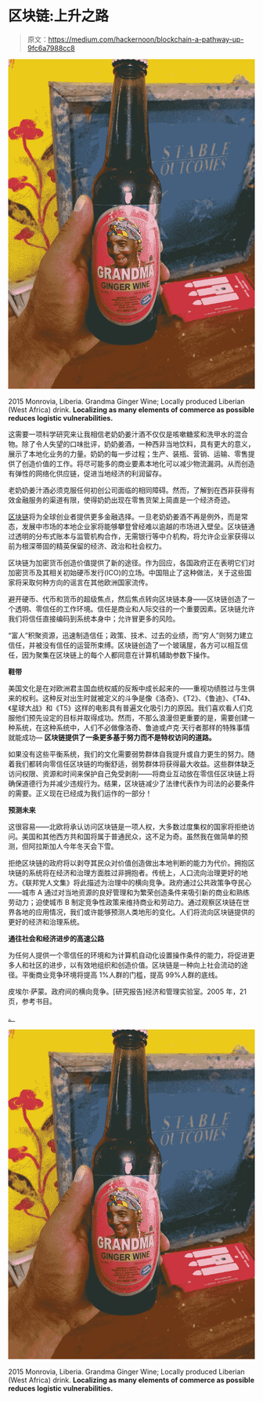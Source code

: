# 区块链:上升之路

> 原文：<https://medium.com/hackernoon/blockchain-a-pathway-up-9fc6a7988cc8>

![](img/4aa85bda9d9426bfddd9542fbb12700a.png)

2015 Monrovia, Liberia. Grandma Ginger Wine; Locally produced Liberian (West Africa) drink. **Localizing as many elements of commerce as possible reduces logistic vulnerabilities.**

这需要一项科学研究来让我相信老奶奶姜汁酒不仅仅是咳嗽糖浆和洗甲水的混合物。除了令人失望的口味批评，奶奶姜酒，一种西非当地饮料，具有更大的意义，展示了本地化业务的力量。奶奶的每一步过程；生产、装瓶、营销、运输、零售提供了创造价值的工作。将尽可能多的商业要素本地化可以减少物流漏洞。从而创造有弹性的网络化供应链，促进当地经济的利润留存。

老奶奶姜汁酒必须克服任何初创公司面临的相同障碍。然而，了解到在西非获得有效金融服务的渠道有限，使得奶奶出现在零售货架上简直是一个经济奇迹。

[区块链](https://hackernoon.com/tagged/blockchain)将为全球创业者提供更多金融选择。一旦老奶奶姜酒不再是例外，而是常态，发展中市场的本地企业家将能够攀登曾经难以逾越的市场进入壁垒。区块链通过透明的分布式账本与监管机构合作，无需银行等中介机构，将允许企业家获得以前为根深蒂固的精英保留的经济、政治和社会权力。

区块链为加密货币创造价值提供了新的途径。作为回应，各国政府正在表明它们对加密货币及其相关初始硬币发行(ICO)的立场。中国阻止了这种做法，关于这些国家将采取何种方向的谣言在其他欧洲国家流传。

避开硬币、代币和货币的超级焦点，然后焦点转向区块链本身——区块链创造了一个透明、零信任的工作环境。信任是商业和人际交往的一个重要因素。区块链允许我们将信任直接编码到系统本身中；允许冒更多的风险。

“富人”积聚资源，迅速制造信任；政策、技术、过去的业绩，而“穷人”则努力建立信任，并被没有信任的运营所束缚。区块链创造了一个玻璃屋，各方可以相互信任，因为聚集在区块链上的每个人都同意在计算机辅助参数下操作。

**鞋带**

美国文化是在对欧洲君主国血统权威的反叛中成长起来的——重视功绩胜过与生俱来的权利。这种反对出生时就被定义的斗争是像《洛奇》、《T2》、《鲁迪》、《T4》、《星球大战》和《T5》这样的电影具有普遍文化吸引力的原因。我们喜欢看人们克服他们预先设定的目标并取得成功。然而，不那么浪漫但更重要的是，需要创建一种系统，在这种系统中，人们不必做像洛奇、鲁迪或卢克·天行者那样的特殊事情就能成功— **区块链提供了一条更多基于努力而不是特权访问的道路。**

如果没有这些平衡系统，我们的文化需要弱势群体自我提升或自力更生的努力。随着我们都转向零信任区块链的均衡舒适，弱势群体将获得最大收益。这些群体缺乏访问权限、资源和时间来保护自己免受剥削——将商业互动放在零信任区块链上将确保道德行为并减少违规行为。结果，区块链减少了法律代表作为司法的必要条件的需要。正义现在已经成为我们运作的一部分！

**预测未来**

这很容易——北欧将承认访问区块链是一项人权，大多数过度集权的国家将拒绝访问。美国和其他西方共和国将属于普通民众，这不足为奇。虽然我在做简单的预测，但阿拉斯加人今年冬天会下雪。

拒绝区块链的政府将以剥夺其民众对价值创造做出本地判断的能力为代价。拥抱区块链的系统将在经济和治理方面胜过非拥抱者。传统上，人口流向治理更好的地方。《联邦党人文集》将此描述为治理中的横向竞争。政府通过公共政策争夺民心——城市 A 通过对当地资源的良好管理和为繁荣创造条件来吸引新的商业和熟练劳动力；迫使城市 B 制定竞争性政策来维持商业和劳动力。通过观察区块链在世界各地的应用情况，我们或许能够预测人类地形的变化。人们将流向区块链提供的更好的经济和治理系统。

**通往社会和经济进步的高速公路**

为任何人提供一个零信任的环境和为计算机自动化设置操作条件的能力，将促进更多人和社区的进步，以有效地组织和创造价值。区块链是一种向上社会流动的途径。平衡商业竞争环境将提高 1%人群的门槛，提高 99%人群的底线。

皮埃尔·萨蒙。政府间的横向竞争。[研究报告]经济和管理实验室。2005 年，21 页，参考书目。

[。](https://econpapers.repec.org/article/eeepubeco/v_3a87_3ay_3a2003_3ai_3a12_3ap_3a2611-2637.htm)

![](img/4aa85bda9d9426bfddd9542fbb12700a.png)

2015 Monrovia, Liberia. Grandma Ginger Wine; Locally produced Liberian (West Africa) drink. **Localizing as many elements of commerce as possible reduces logistic vulnerabilities.**